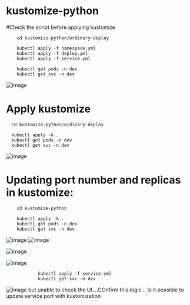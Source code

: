 # kustomize-python

#Check the script before applying kustomize

        cd kustomize-python/ordinary-deploy
    
        kubectl apply -f namespace.yml
        kubectl apply -f deploy.yml
        kubectl apply -f service.yml
        
        kubectl get pods -n dev
        kubectl get svc -n dev
  
  ![image](https://user-images.githubusercontent.com/54719289/116158588-d4559700-a6e6-11eb-92b5-7e4698ac65fa.png)


# Apply kustomize

      cd kustomize-python/ordinary-deploy
      
      kubectl apply -k .
      kubectl get pods -n dev
      kubectl get svc -n dev
      
 ![image](https://user-images.githubusercontent.com/54719289/116158588-d4559700-a6e6-11eb-92b5-7e4698ac65fa.png)
 
 
 # Updating port number and replicas in kustomize:
 
        cd kustomize-python
        
        kubectl apply -k .
        kubectl get pods -n dev
        kubectl get svc -n dev
      
        
![image](https://user-images.githubusercontent.com/54719289/116159231-c81e0980-a6e7-11eb-8658-1b3790d58067.png)
![image](https://user-images.githubusercontent.com/54719289/116159338-f3085d80-a6e7-11eb-8daf-53c0f3844d56.png)

![image](https://user-images.githubusercontent.com/54719289/116159371-05829700-a6e8-11eb-9c1d-f6ce2c5121bf.png)


![image](https://user-images.githubusercontent.com/54719289/116161400-9b6bf100-a6eb-11eb-80a8-612801c0644d.png)

                kubectl apply -f service.yml
                kubectl get svc -n dev

![image](https://user-images.githubusercontent.com/54719289/116161354-898a4e00-a6eb-11eb-9567-d6c74601a525.png)   but unable to check the UI....COnfirm this logic ..
Is it possible to update service port with kustomization


        
        

        
      
    
    
  
      
      
        
